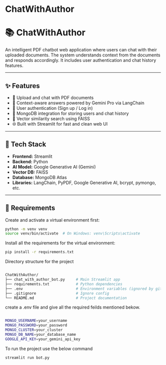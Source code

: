 # ChatWithAuthor
# 📚 ChatWithAuthor

An intelligent PDF chatbot web application where users can chat with their uploaded documents. The system understands context from the documents and responds accordingly. It includes user authentication and chat history features.

---

## ✨ Features

- 📄 Upload and chat with PDF documents
- 💬 Context-aware answers powered by Gemini Pro via LangChain
- 🔐 User authentication (Sign up / Log in)
- 💾 MongoDB integration for storing users and chat history
- 🧠 Vector similarity search using FAISS
- 🌐 Built with Streamlit for fast and clean web UI

---

## 🧰 Tech Stack

- **Frontend:** Streamlit
- **Backend:** Python
- **AI Model:** Google Generative AI (Gemini)
- **Vector DB:** FAISS
- **Database:** MongoDB Atlas
- **Libraries:** LangChain, PyPDF, Google Generative AI, bcrypt, pymongo, etc.

---

## 🔧 Requirements

Create and activate a virtual environment first:

```bash
python -m venv venv
source venv/bin/activate  # On Windows: venv\Scripts\activate
```
Install all the requirements for the virtual environment:

```bash
pip install -r requirements.txt

```
Directory structure for the project
```bash

ChatWithAuthor/
├── chat_with_author_bot.py     # Main Streamlit app
├── requirements.txt            # Python dependencies
├── .env                        # Environment variables (ignored by git)
├── .gitignore                  # Ignore config
└── README.md                   # Project documentation

```
create a .env file and give all the required feilds mentioned bekow.
```bash

MONGO_USERNAME=your_username
MONGO_PASSWORD=your_password
MONGO_CLUSTER=your_cluster
MONGO_DB_NAME=your_database_name
GOOGLE_API_KEY=your_gemini_api_key

```

To run the project use the below command
```bash
streamlit run bot.py
```
